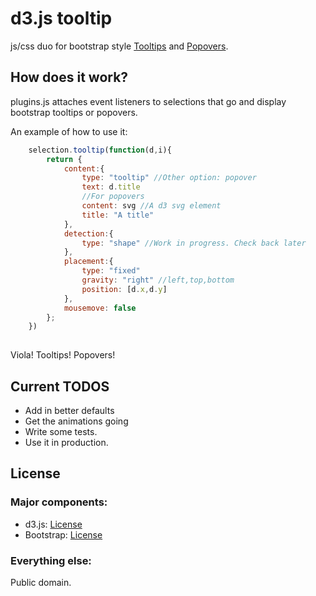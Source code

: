 # d3.js tooltip
js/css duo for bootstrap style [Tooltips](http://bl.ocks.org/2981335) and [Popovers](http://bl.ocks.org/3012212).

## How does it work? 
plugins.js attaches event listeners to selections that go and display
bootstrap tooltips or popovers. 

An example of how to use it:
```javascript
    selection.tooltip(function(d,i){
        return {        
            content:{
                type: "tooltip" //Other option: popover
                text: d.title
                //For popovers
                content: svg //A d3 svg element
                title: "A title"
            },
            detection:{
                type: "shape" //Work in progress. Check back later
            },
            placement:{
                type: "fixed"
                gravity: "right" //left,top,bottom
                position: [d.x,d.y] 
            },            
            mousemove: false
        };
    })
    
```
    
Viola! Tooltips! Popovers!
## Current TODOS
* Add in better defaults
* Get the animations going
* Write some tests. 
* Use it in production. 

## License

### Major components:
* d3.js: [License](https://github.com/mbostock/d3/blob/master/LICENSE)
* Bootstrap: [License](https://github.com/twitter/bootstrap/blob/master/LICENSE)

### Everything else:

Public domain. 
